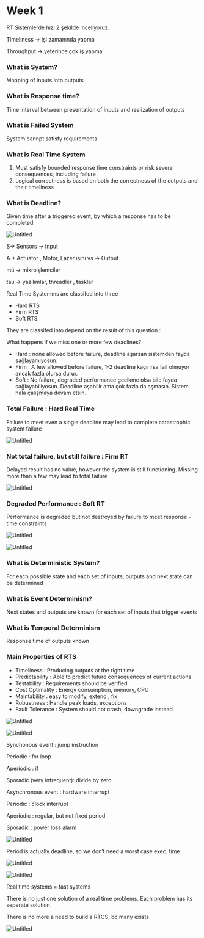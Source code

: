 # Week 1

RT Sistemlerde hızı 2 şekilde inceliyoruz.

Timeliness → işi zamanında yapma

Throughput → yeterince çok iş yapma

### What is System?

Mapping of inputs into outputs

### What is Response time?

Time interval between presentation of inputs and realization of outputs

### What is Failed System

System cannpt satisfy requirements

### What is Real Time System

1. Must satisfy bounded response time constraints or risk severe consequences, including failure
2. Logical correctness is based on both the correctness of the outputs and their timeliness

### What is Deadline?

Given time after a triggered event, by which a response has to be completed.

![Untitled](Week%201%20e3dc810997854288ad08f83da9333607/Untitled.png)

S→ Sensors → Input

A→ Actuator , Motor, Lazer ışını vs → Output

mü → mikroişlemciler

tau → yazılımlar, threadler , tasklar

Real Time Systemms are classifed into three

- Hard RTS
- Firm RTS
- Soft RTS

They are classifed into depend on the result of this question : 

What happens if we miss one or more few deadlines?

- Hard : none allowed before failure, deadline aşarsan sistemden fayda sağlayamıyosun.
- Firm : A few allowed before failure, 1-2 deadline kaçırırsa fail olmuyor ancak fazla olursa durur.
- Soft : No failure, degraded performance gecikme olsa bile fayda sağlayabiliyosun. Deadline aşabilir ama çok fazla da aşmasın. Sistem hala çalışmaya devam etsin.

### Total Failure : Hard Real Time

Failure to meet even a single deadline may lead to complete catastrophic system failure

![Untitled](Week%201%20e3dc810997854288ad08f83da9333607/Untitled%201.png)

### Not total failure, but still failure : Firm RT

Delayed result has no value, however the system is still functioning. Missing more than a few may lead to total failure

![Untitled](Week%201%20e3dc810997854288ad08f83da9333607/Untitled%202.png)

### Degraded Performance : Soft RT

Performance is degraded but not destroyed by failure to meet response - time constraints

![Untitled](Week%201%20e3dc810997854288ad08f83da9333607/Untitled%203.png)

![Untitled](Week%201%20e3dc810997854288ad08f83da9333607/Untitled%204.png)

### What is Deterministic System?

For each possible state and each set of inputs, outputs and next state can be determined

### What is Event Determinism?

Next states and outputs are known for each set of inputs that trigger events

### What is Temporal Determinism

Response time of outputs known

### Main Properties of RTS

- Timeliness : Producing outputs at the right time
- Predictability : Able to predict future consequences of current actions
- Testability : Requirements should be verified
- Cost Optimality : Energy consumption, memory, CPU
- Maintability : easy to modify, extend , fix
- Robustness : Handle peak loads, exceptions
- Fault Tolerance : System should not crash, downgrade instead

![Untitled](Week%201%20e3dc810997854288ad08f83da9333607/Untitled%205.png)

![Untitled](Week%201%20e3dc810997854288ad08f83da9333607/Untitled%206.png)

Synchonous event : jump instruction

Periodic : for loop

Aperiodic : if

Sporadic (very infrequent): divide by zero 

Asynchronous event : hardware interrupt

Periodic : clock interrupt

Aperiodic : regular, but not fixed period

Sporadic : power loss alarm

![Untitled](Week%201%20e3dc810997854288ad08f83da9333607/Untitled%207.png)

Period is actually deadline, so we don’t need a worst case exec. time

![Untitled](Week%201%20e3dc810997854288ad08f83da9333607/Untitled%208.png)

![Untitled](Week%201%20e3dc810997854288ad08f83da9333607/Untitled%209.png)

Real time systems = fast systems

There is no just one solution of a real time problems. Each problem has its seperate solution

There is no more a need to build a RTOS, bc many exists

![Untitled](Week%201%20e3dc810997854288ad08f83da9333607/Untitled%2010.png)